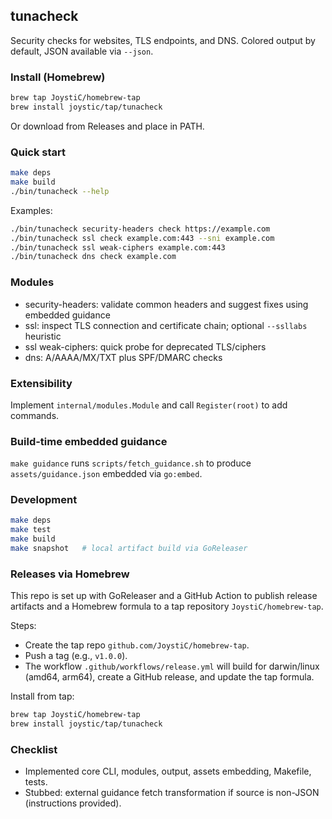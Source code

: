 ## tunacheck

Security checks for websites, TLS endpoints, and DNS. Colored output by default, JSON available via `--json`.

### Install (Homebrew)

```bash
brew tap JoystiC/homebrew-tap
brew install joystic/tap/tunacheck
```

Or download from Releases and place in PATH.

### Quick start

```bash
make deps
make build
./bin/tunacheck --help
```

Examples:

```bash
./bin/tunacheck security-headers check https://example.com
./bin/tunacheck ssl check example.com:443 --sni example.com
./bin/tunacheck ssl weak-ciphers example.com:443
./bin/tunacheck dns check example.com
```

### Modules

- security-headers: validate common headers and suggest fixes using embedded guidance
- ssl: inspect TLS connection and certificate chain; optional `--ssllabs` heuristic
- ssl weak-ciphers: quick probe for deprecated TLS/ciphers
- dns: A/AAAA/MX/TXT plus SPF/DMARC checks

### Extensibility

Implement `internal/modules.Module` and call `Register(root)` to add commands.

### Build-time embedded guidance

`make guidance` runs `scripts/fetch_guidance.sh` to produce `assets/guidance.json` embedded via `go:embed`.

### Development

```bash
make deps
make test
make build
make snapshot   # local artifact build via GoReleaser
```

### Releases via Homebrew

This repo is set up with GoReleaser and a GitHub Action to publish release artifacts and a Homebrew formula to a tap repository `JoystiC/homebrew-tap`.

Steps:
- Create the tap repo `github.com/JoystiC/homebrew-tap`.
- Push a tag (e.g., `v1.0.0`).
- The workflow `.github/workflows/release.yml` will build for darwin/linux (amd64, arm64), create a GitHub release, and update the tap formula.

Install from tap:

```bash
brew tap JoystiC/homebrew-tap
brew install joystic/tap/tunacheck
```

### Checklist

- Implemented core CLI, modules, output, assets embedding, Makefile, tests.
- Stubbed: external guidance fetch transformation if source is non-JSON (instructions provided).

